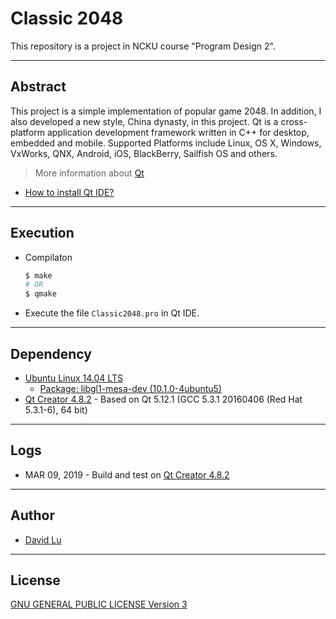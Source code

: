 # Classic 2048

This repository is a project in NCKU course "Program Design 2".

---
## Abstract

This project is a simple implementation of popular game 2048. In addition, I also developed a new style, China dynasty, in this project. Qt is a cross-platform application development framework written in C++ for desktop, embedded and mobile. Supported Platforms include Linux, OS X, Windows, VxWorks, QNX, Android, iOS, BlackBerry, Sailfish OS and others.

> More information about [Qt](https://wiki.qt.io/About_Qt)

* [How to install Qt IDE?](https://www.qt.io/qt-5-12?utm_campaign=Qt%205.12&utm_source=homepage-hero-banner)

---
## Execution

* Compilaton
	```bash
	$ make
	# OR
	$ qmake
	```
* Execute the file `Classic2048.pro` in Qt IDE.

---
## Dependency

* [Ubuntu Linux 14.04 LTS](http://releases.ubuntu.com/14.04/)
    * [Package: libgl1-mesa-dev (10.1.0-4ubuntu5)](https://packages.ubuntu.com/trusty/libgl1-mesa-dev)
* [Qt Creator 4.8.2](http://download.qt.io/official_releases/qt/5.12/5.12.1/qt-opensource-linux-x64-5.12.1.run.mirrorlist) - Based on Qt 5.12.1 (GCC 5.3.1 20160406 (Red Hat 5.3.1-6), 64 bit)

---
## Logs

* MAR 09, 2019 - Build and test on [Qt Creator 4.8.2](http://download.qt.io/official_releases/qt/5.12/5.12.1/qt-opensource-linux-x64-5.12.1.run.mirrorlist)

---
## Author

* [David Lu](http://github.com/yungshenglu)

---
## License

[GNU GENERAL PUBLIC LICENSE Version 3](LICENSE)
